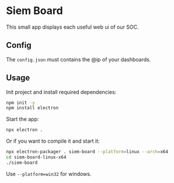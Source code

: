 # Siem Board

This small app displays each useful web ui of our SOC.

## Config
The `config.json` must contains the @ip of your dashboards. 

## Usage

Init project and install required dependencies:
```bash
npm init -y
npm install electron
```

Start the app:
```bash
npx electron .
```

Or if you want to compile it and start it:
```bash
npx electron-packager . siem-board --platform=linux --arch=x64
cd siem-board-linux-x64
./siem-board
```

Use `--platform=win32` for windows.
